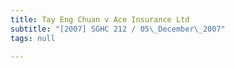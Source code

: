 ```yaml
---
title: Tay Eng Chuan v Ace Insurance Ltd
subtitle: "[2007] SGHC 212 / 05\_December\_2007"
tags: null

---
```


